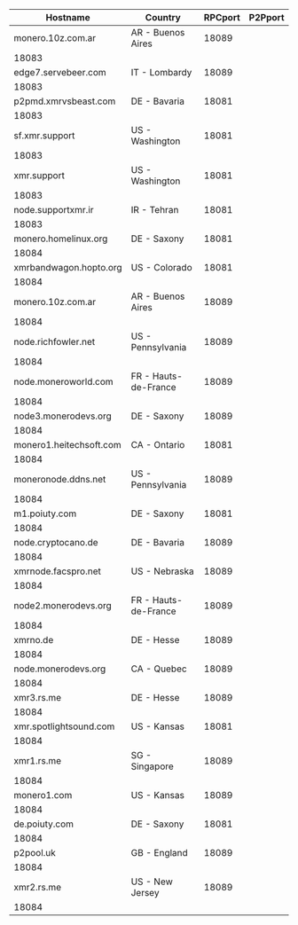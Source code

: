 Hostname | Country | RPCport | P2Pport
--- | --- | --- | ---
monero.10z.com.ar | AR - Buenos Aires | 18089
 | 18083
edge7.servebeer.com | IT - Lombardy | 18089
 | 18083
p2pmd.xmrvsbeast.com | DE - Bavaria | 18081
 | 18083
sf.xmr.support | US - Washington | 18081
 | 18083
xmr.support | US - Washington | 18081
 | 18083
node.supportxmr.ir | IR - Tehran | 18081
 | 18083
monero.homelinux.org | DE - Saxony | 18081
 | 18084
xmrbandwagon.hopto.org | US - Colorado | 18081
 | 18084
monero.10z.com.ar | AR - Buenos Aires | 18089
 | 18084
node.richfowler.net | US - Pennsylvania | 18089
 | 18084
node.moneroworld.com | FR - Hauts-de-France | 18089
 | 18084
node3.monerodevs.org | DE - Saxony | 18089
 | 18084
monero1.heitechsoft.com | CA - Ontario | 18081
 | 18084
moneronode.ddns.net | US - Pennsylvania | 18089
 | 18084
m1.poiuty.com | DE - Saxony | 18081
 | 18084
node.cryptocano.de | DE - Bavaria | 18089
 | 18084
xmrnode.facspro.net | US - Nebraska | 18089
 | 18084
node2.monerodevs.org | FR - Hauts-de-France | 18089
 | 18084
xmrno.de | DE - Hesse | 18089
 | 18084
node.monerodevs.org | CA - Quebec | 18089
 | 18084
xmr3.rs.me | DE - Hesse | 18089
 | 18084
xmr.spotlightsound.com | US - Kansas | 18081
 | 18084
xmr1.rs.me | SG - Singapore | 18089
 | 18084
monero1.com | US - Kansas | 18089
 | 18084
de.poiuty.com | DE - Saxony | 18081
 | 18084
p2pool.uk | GB - England | 18089
 | 18084
xmr2.rs.me | US - New Jersey | 18089
 | 18084
